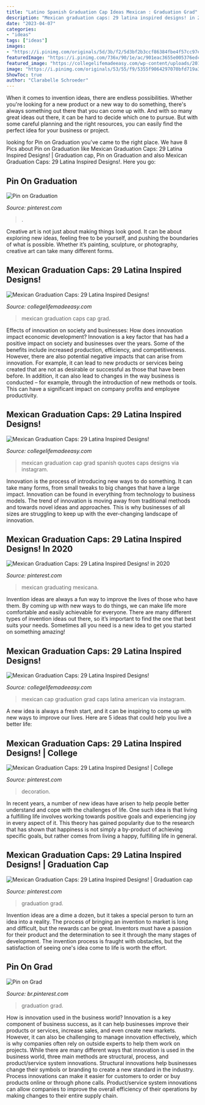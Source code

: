 ```yaml
---
title: "Latino Spanish Graduation Cap Ideas Mexican : Graduation Grad"
description: "Mexican graduation caps: 29 latina inspired designs! in 2020"
date: "2023-04-07"
categories:
- "ideas"
tags: ["ideas"]
images:
- "https://i.pinimg.com/originals/5d/3b/f2/5d3bf2b3ccf86384fbe4f57cc97ebc98.png"
featuredImage: "https://i.pinimg.com/736x/90/1e/ac/901eac3655e005376edc68ec15497afe.jpg"
featured_image: "https://collegelifemadeeasy.com/wp-content/uploads/2019/04/mexican-grad-cap-15.png"
image: "https://i.pinimg.com/originals/53/55/f9/5355f9064297070bfd719a3c4a5389b8.png"
ShowToc: true
author: "Clarabelle Schroeder"
---
```



When it comes to invention ideas, there are endless possibilities. Whether you're looking for a new product or a new way to do something, there's always something out there that you can come up with. And with so many great ideas out there, it can be hard to decide which one to pursue. But with some careful planning and the right resources, you can easily find the perfect idea for your business or project.

	

		
looking for Pin on Graduation you've came to the right place. We have 8 Pics about Pin on Graduation like Mexican Graduation Caps: 29 Latina Inspired Designs! | Graduation cap, Pin on Graduation and also Mexican Graduation Caps: 29 Latina Inspired Designs!. Here you go:
		
    
## Pin On Graduation

<img loading=lazy src="https://i.pinimg.com/originals/5d/3b/f2/5d3bf2b3ccf86384fbe4f57cc97ebc98.png" onerror="this.onerror=null;this.src='https://tse4.mm.bing.net/th?id=OIP.laBKpEYp3lS6xkxhny6DdwHaHa&amp;pid=15.1';" alt="Pin on Graduation">

_Source: pinterest.com_

>. 

	

Creative art is not just about making things look good. It can be about exploring new ideas, feeling free to be yourself, and pushing the boundaries of what is possible. Whether it’s painting, sculpture, or photography, creative art can take many different forms.

    
## Mexican Graduation Caps: 29 Latina Inspired Designs!

<img loading=lazy src="https://collegelifemadeeasy.com/wp-content/uploads/2019/04/mexican-grad-cap-24.png" onerror="this.onerror=null;this.src='https://tse4.mm.bing.net/th?id=OIP.7SNdnHThsecwa48kCFS7vgHaHa&amp;pid=15.1';" alt="Mexican Graduation Caps: 29 Latina Inspired Designs!">

_Source: collegelifemadeeasy.com_

>mexican graduation caps cap grad. 

	

Effects of innovation on society and businesses: How does innovation impact economic development?
Innovation is a key factor that has had a positive impact on society and businesses over the years. Some of the benefits include increased production, efficiency, and competitiveness. However, there are also potential negative impacts that can arise from innovation. For example, it can lead to new products or services being created that are not as desirable or successful as those that have been before. In addition, it can also lead to changes in the way business is conducted – for example, through the introduction of new methods or tools. This can have a significant impact on company profits and employee productivity.

    
## Mexican Graduation Caps: 29 Latina Inspired Designs!

<img loading=lazy src="https://collegelifemadeeasy.com/wp-content/uploads/2019/04/mexican-grad-cap-6.png" onerror="this.onerror=null;this.src='https://tse3.mm.bing.net/th?id=OIP.En4SBf1tDAbti0FSNR8J7gHaHa&amp;pid=15.1';" alt="Mexican Graduation Caps: 29 Latina Inspired Designs!">

_Source: collegelifemadeeasy.com_

>mexican graduation cap grad spanish quotes caps designs via instagram. 

	

Innovation is the process of introducing new ways to do something. It can take many forms, from small tweaks to big changes that have a large impact. Innovation can be found in everything from technology to business models. The trend of innovation is moving away from traditional methods and towards novel ideas and approaches. This is why businesses of all sizes are struggling to keep up with the ever-changing landscape of innovation.

    
## Mexican Graduation Caps: 29 Latina Inspired Designs! In 2020

<img loading=lazy src="https://i.pinimg.com/736x/90/1e/ac/901eac3655e005376edc68ec15497afe.jpg" onerror="this.onerror=null;this.src='https://tse1.mm.bing.net/th?id=OIP.Md5x2Xxy8XVzPNohxrsmHAHaHa&amp;pid=15.1';" alt="Mexican Graduation Caps: 29 Latina Inspired Designs! in 2020">

_Source: pinterest.com_

>mexican graduating mexicana. 

	

Invention ideas are always a fun way to improve the lives of those who have them. By coming up with new ways to do things, we can make life more comfortable and easily achievable for everyone. There are many different types of invention ideas out there, so it’s important to find the one that best suits your needs. Sometimes all you need is a new idea to get you started on something amazing!

    
## Mexican Graduation Caps: 29 Latina Inspired Designs!

<img loading=lazy src="https://collegelifemadeeasy.com/wp-content/uploads/2019/04/mexican-grad-cap-15.png" onerror="this.onerror=null;this.src='https://tse3.mm.bing.net/th?id=OIP.OG1gY6YfCWskj7jQV7JEfwHaHa&amp;pid=15.1';" alt="Mexican Graduation Caps: 29 Latina Inspired Designs!">

_Source: collegelifemadeeasy.com_

>mexican cap graduation grad caps latina american via instagram. 

	

A new idea is always a fresh start, and it can be inspiring to come up with new ways to improve our lives. Here are 5 ideas that could help you live a better life: 

    
## Mexican Graduation Caps: 29 Latina Inspired Designs! | College

<img loading=lazy src="https://i.pinimg.com/originals/77/97/6b/77976b16ca1bd9cbff337f7eb279d967.png" onerror="this.onerror=null;this.src='https://tse2.mm.bing.net/th?id=OIP.OkxCUss-QxfffO9YCsuRDAHaHa&amp;pid=15.1';" alt="Mexican Graduation Caps: 29 Latina Inspired Designs! | College">

_Source: pinterest.com_

>decoration. 

	

In recent years, a number of new ideas have arisen to help people better understand and cope with the challenges of life. One such idea is that living a fulfilling life involves working towards positive goals and experiencing joy in every aspect of it. This theory has gained popularity due to the research that has shown that happiness is not simply a by-product of achieving specific goals, but rather comes from living a happy, fulfilling life in general.

    
## Mexican Graduation Caps: 29 Latina Inspired Designs! | Graduation Cap

<img loading=lazy src="https://i.pinimg.com/originals/53/55/f9/5355f9064297070bfd719a3c4a5389b8.png" onerror="this.onerror=null;this.src='https://tse3.mm.bing.net/th?id=OIP.elGXvFwG9-CSM9tYqCfYWQHaHa&amp;pid=15.1';" alt="Mexican Graduation Caps: 29 Latina Inspired Designs! | Graduation cap">

_Source: pinterest.com_

>graduation grad. 

	

Invention ideas are a dime a dozen, but it takes a special person to turn an idea into a reality. The process of bringing an invention to market is long and difficult, but the rewards can be great. Inventors must have a passion for their product and the determination to see it through the many stages of development. The invention process is fraught with obstacles, but the satisfaction of seeing one's idea come to life is worth the effort.

    
## Pin On Grad

<img loading=lazy src="https://i.pinimg.com/736x/e7/5a/ba/e75aba3167fde4f4d2ae40c2c4024813.jpg" onerror="this.onerror=null;this.src='https://tse1.mm.bing.net/th?id=OIP.3JaPwB7mgNSXLMfTDQtobAHaHa&amp;pid=15.1';" alt="Pin on Grad">

_Source: br.pinterest.com_

>graduation grad. 

	

How is innovation used in the business world?
Innovation is a key component of business success, as it can help businesses improve their products or services, increase sales, and even create new markets. However, it can also be challenging to manage innovation effectively, which is why companies often rely on outside experts to help them work on projects. 
While there are many different ways that innovation is used in the business world, three main methods are structural, process, and product/service system innovations. Structural innovations help businesses change their symbols or branding to create a new standard in the industry. Process innovations can make it easier for customers to order or buy products online or through phone calls. Product/service system innovations can allow companies to improve the overall efficiency of their operations by making changes to their entire supply chain.

